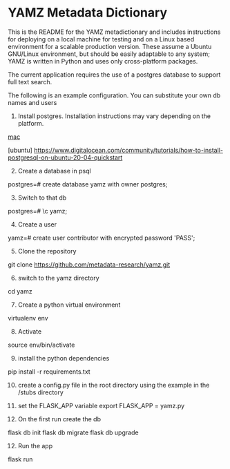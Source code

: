 
# YAMZ Metadata Dictionary

This is the README for the YAMZ metadictionary and includes instructions for
deploying on a local machine for testing and on a Linux based environment for a
scalable production version. These assume a Ubuntu GNU/Linux environment, but
should be easily adaptable to any system; YAMZ is written in Python and uses
only cross-platform packages.

The current application requires the use of a postgres database to support full text search. 

The following is an example configuration. You can substitute your own db names and users


1. Install postgres. Installation instructions may vary depending on the platform.

[mac](https://www.postgresql.org/download/macosx/)

[ubuntu] https://www.digitalocean.com/community/tutorials/how-to-install-postgresql-on-ubuntu-20-04-quickstart

2. Create a database in psql
   
postgres=# create database yamz with owner postgres;


3. Switch to that db

postgres=# \c yamz;


4. Create a user
   
yamz=# create user contributor with encrypted password 'PASS';


5. Clone the repository

git clone https://github.com/metadata-research/yamz.git

6. switch to the yamz directory

cd yamz

7. Create a python virtual environment

virtualenv env

8. Activate

source env/bin/activate

9.  install the python dependencies

pip install -r requirements.txt


10.  create a config.py file in the root directory using the example in the /stubs directory

11. set the FLASK_APP variable
export FLASK_APP = yamz.py

12. On the first run create the db

flask db init
flask db migrate
flask db upgrade

12. Run the app

flask run